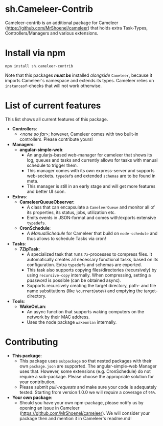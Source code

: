 # sh.Cameleer-Contrib
Cameleer-contrib is an additional package for Cameleer (https://github.com/MrShoenel/cameleer) that holds extra Task-Types, Controllers/Managers and various extensions.

# Install via npm
`npm install sh.cameleer-contrib`

Note that this packages ___must be___ installed _alongside_ `Cameleer`, because it imports Cameleer's namespace and extends its types. Cameleer relies on `instanceof`-checks that will not work otherwise.

# List of current features
This list shows all current features of this package.

* __Controllers__:
  * _&lt;none so far&gt;_; however, Cameleer comes with two built-in controllers. Please contribute yours!
* __Managers__:
  * __angular-simple-web__:
    * An angularjs-based web-manager for cameleer that shows its log, queues and tasks and currently allows for tasks with manual schedule to trigger them.
    * This manager comes with its own express-server and supports web-sockets. `typedef`s and extended `schemas` are to be found in meta.
    * This manager is still in an early stage and will get more features and better UI soon.
* __Extras__:
  * __CameleerQueueObserver__:
    * A class that can encapsulate a `CameleerQueue` and monitor all of its properties, its status, jobs, utilization etc.
    * Emits events in JSON-format and comes with/exports extensive `typedef`s.
  * __CronSchedule__:
    * A _ManualSchedule_ for Cameleer that build on `node-schedule` and thus allows to schedule Tasks via cron!
* __Tasks__:
  * __7ZipTask__:
    * A specialized task that runs `7z`-processes to compress files. It automatically creates all necessary functional tasks, based on its configuration. Extra `typedef`s and schemas are exported.
    * This task also supports copying files/directories (recursively) by using `recursive-copy` internally. When compressing, setting a _password_ is possible (can be obtained async).
    * Supports recursively creating the target directory, path- and file name substitutions (like `%currentDate%`) and emptying the target-directory.
* __Tools__:
  * __WakeOnLan__:
    * An async function that supports waking computers on the network by their MAC address.
    * Uses the node package `wakeonlan` internally.

# Contributing
* __This package__:
  * This package uses `subpackage` so that nested packages with their own `package.json` are supported. The angular-simple-web Manager uses that. However, some extensions (e.g. CronSchedule) do not require a sub-package. Please choose the appropriate solution for your contribution.
  * Please submit _pull-requests_ and make sure your code is adequately tested. Starting from version 1.0.0 we will _require_ a coverage of `95%`.
* __Your own package__:
  * Should you have your own npm-package, please notify us by opening an issue in Cameleer (https://github.com/MrShoenel/cameleer). We will consider your package then and mention it in Cameleer's readme.md!
